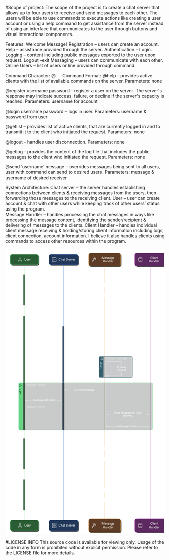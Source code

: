 #Scope of project: 
The scope of the project is to create a chat server that allows up to four users to receive and send messages to each other. The users will be able to use commands to execute actions like creating a user account or using a help command to get assistance from the server instead of using an interface that communicates to the user through buttons and visual interactional components.

Features:
Welcome Message! 
Registration – users can create an account. 
Help – assistance provided through the server. 
Authentication - Login. 
Logging – content including public messages exported to the user upon request. 
Logout –exit
Messaging – users can communicate with each other. 
Online Users – list of users online provided through command.

Command Character:
@
 
Command Format: 
@help - provides active clients with the list of available commands on the server.
Parameters: none 

@register username password - register a user on the server. 
The server's response may indicate success, failure, or decline if the server's capacity is reached.
Parameters: username for account 

@login username password – logs in user. 
Parameters: username & password from user

@getlist – provides list of active clients, that are currently logged in and to transmit it to the client who initiated the request.
Parameters: none 

@logout - handles user disconnection.
Parameters: none 

@getlog - provides the content of the log file that includes the public 
messages to the client who initiated the request.
Parameters: none 

@send ‘username’ message – overrides messages being sent to all users, user with command can send to desired users. 
Parameters: message & username of desired receiver 

System Architecture: 
Chat server – the server handles establishing connections between clients & receiving messages from the users, then forwarding those messages to the receiving client. 
User – user can create account & chat with other users while keeping track of other users’ status using the program.  
Message Handler – handles processing the chat messages in ways like processing the message content, identifying the sender/recipient & delivering of messages to the clients. 
Client Handler – handles individual client message receiving & holding/storing client information including logs, client connection, account information. I believe it also handles clients using commands to access other resources within the program. 


<div align="center">
  <img src="Images/Project%20Diagram.png" alt="Project Diagram" width="800"/>
</div>



#LICENSE INFO
This source code is available for viewing only. Usage of the code in any form is prohibited without explicit permission. Please refer to the LICENSE file for more details.
